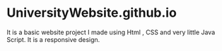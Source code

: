 # UniversityWebsite.github.io
It is a basic website project I made using Html , CSS and very little Java Script. It is a responsive design.
